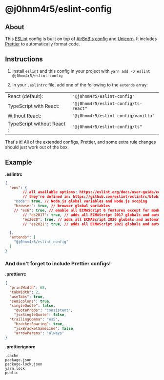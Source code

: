 # @j0hnm4r5/eslint-config

## About

This [ESLint](https://eslint.org/) config is built on top of [AirBnB's config](https://www.npmjs.com/package/eslint-config-airbnb) and [Unicorn](https://www.npmjs.com/package/eslint-plugin-unicorn). It includes [Prettier](https://prettier.io/) to automatically format code.

## Instructions

1. Install `eslint` and this config in your project with `yarn add -D eslint @j0hnm4r5/eslint-config`

2. In your `.eslintrc` file, add one of the following to the `extends` array:

|   |   |
|---|---|
| React (default): | `"@j0hnm4r5/eslint-config"` |
| TypeScript with React: | `"@j0hnm4r5/eslint-config/ts-react"` |
| Without React: | `"@j0hnm4r5/eslint-config/vanilla"` |
| TypeScript without React : | `"@j0hnm4r5/eslint-config/ts"` |


That's it! All of the extended configs, Prettier, and some extra rule changes should just work out of the box.

## Example

**.eslintrc**
```json
{
  "env": {
		// all available options: https://eslint.org/docs/user-guide/configuring#specifying-environments
		// they're defined in: https://github.com/eslint/eslintrc/blob/main/conf/environments.js
    "node": true, // Node.js global variables and Node.js scoping
    "browser": true, // browser global variables
    // "es6": true, // enable all ECMAScript 6 features except for modules and automatically sets the ecmaVersion parser option to 6
		// "es2017": true, // adds all ECMAScript 2017 globals and automatically sets the ecmaVersion parser option to 8
		"es2020": true, // adds all ECMAScript 2020 globals and automatically sets the ecmaVersion parser option to 11
		// "es2021": true, // adds all ECMAScript 2021 globals and automatically sets the ecmaVersion parser option to 12

  },
  "extends": [
    "@j0hnm4r5/eslint-config"
  ]
}
```

### And don't forget to include Prettier configs!

**.prettierrc**
```json
{
  "printWidth": 68,
  "tabWidth": 2,
  "useTabs": true,
  "semicolons": true,
  "singleQuote": false,
	"quoteProps": "consistent",
	"jsxSingleQuote": false,
  "trailingComma": "es5",
	"bracketSpacing": true,
	"jsxBracketSameLine": false,
	"arrowParens": "always"
}
```

**.prettierignore**
```
.cache
package.json
package-lock.json
yarn.lock
public
```

